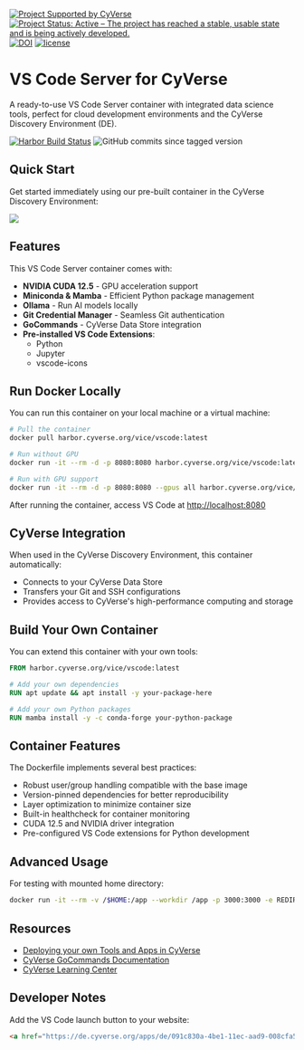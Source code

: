 [![Project Supported by CyVerse](https://img.shields.io/badge/Supported%20by-CyVerse-blue.svg)](https://learning.cyverse.org/projects/vice/en/latest/) [![Project Status: Active – The project has reached a stable, usable state and is being actively developed.](https://www.repostatus.org/badges/latest/active.svg)](https://www.repostatus.org/#active) [![DOI](https://zenodo.org/badge/DOI/10.5281/zenodo.3246932.svg)](https://doi.org/10.5281/zenodo.3246932) [![license](https://img.shields.io/badge/license-MIT-yellow.svg)](https://opensource.org/licenses/MIT)

# VS Code Server for CyVerse

A ready-to-use VS Code Server container with integrated data science tools, perfect for cloud development environments and the CyVerse Discovery Environment (DE).

[![Harbor Build Status](https://github.com/cyverse-vice/vscode/actions/workflows/harbor.yml/badge.svg)](https://github.com/cyverse-vice/vscode/actions) ![GitHub commits since tagged version](https://img.shields.io/github/commits-since/cyverse-vice/vscode/latest/main?style=flat-square)

## Quick Start

Get started immediately using our pre-built container in the CyVerse Discovery Environment:

<a href="https://de.cyverse.org/apps/de/091c830a-4be1-11ec-aad9-008cfa5ae621/launch" target="_blank"><img src="https://img.shields.io/badge/VS%20Code-latest-6C33AF?style=plastic&logo=visualstudiocode"></a>

## Features

This VS Code Server container comes with:

- **NVIDIA CUDA 12.5** - GPU acceleration support
- **Miniconda & Mamba** - Efficient Python package management
- **Ollama** - Run AI models locally
- **Git Credential Manager** - Seamless Git authentication
- **GoCommands** - CyVerse Data Store integration
- **Pre-installed VS Code Extensions**:
  - Python
  - Jupyter
  - vscode-icons

## Run Docker Locally

You can run this container on your local machine or a virtual machine:

```bash
# Pull the container
docker pull harbor.cyverse.org/vice/vscode:latest

# Run without GPU
docker run -it --rm -d -p 8080:8080 harbor.cyverse.org/vice/vscode:latest

# Run with GPU support
docker run -it --rm -d -p 8080:8080 --gpus all harbor.cyverse.org/vice/vscode:latest
```

After running the container, access VS Code at [http://localhost:8080](http://localhost:8080)

## CyVerse Integration

When used in the CyVerse Discovery Environment, this container automatically:

- Connects to your CyVerse Data Store
- Transfers your Git and SSH configurations
- Provides access to CyVerse's high-performance computing and storage

## Build Your Own Container

You can extend this container with your own tools:

```dockerfile
FROM harbor.cyverse.org/vice/vscode:latest

# Add your own dependencies
RUN apt update && apt install -y your-package-here

# Add your own Python packages
RUN mamba install -y -c conda-forge your-python-package
```

## Container Features

The Dockerfile implements several best practices:

- Robust user/group handling compatible with the base image
- Version-pinned dependencies for better reproducibility
- Layer optimization to minimize container size
- Built-in healthcheck for container monitoring
- CUDA 12.5 and NVIDIA driver integration
- Pre-configured VS Code extensions for Python development

## Advanced Usage

For testing with mounted home directory:

```bash
docker run -it --rm -v /$HOME:/app --workdir /app -p 3000:3000 -e REDIRECT_URL=http://localhost:3000 harbor.cyverse.org/vice/vscode:latest
```

## Resources

- [Deploying your own Tools and Apps in CyVerse](https://learning.cyverse.org/vice/about/)
- [CyVerse GoCommands Documentation](https://learning.cyverse.org/ds/gocommands/)
- [CyVerse Learning Center](https://learning.cyverse.org/)

## Developer Notes

Add the VS Code launch button to your website:

```html
<a href="https://de.cyverse.org/apps/de/091c830a-4be1-11ec-aad9-008cfa5ae621/launch" target="_blank"><img src="https://img.shields.io/badge/VS%20Code-latest-6C33AF?style=plastic&logo=visualstudiocode"></a>
